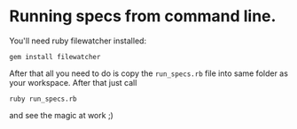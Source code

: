 # Running specs from command line. 

You'll need ruby filewatcher installed:

```
gem install filewatcher
```

After that all you need to do is copy the `run_specs.rb` file into same folder as your workspace. After that just call

```
ruby run_specs.rb
```

and see the magic at work ;)